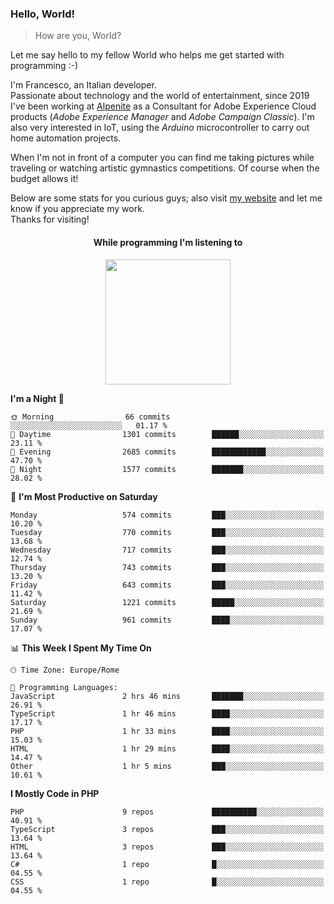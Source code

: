 ### Hello, World!

> How are you, World?

Let me say hello to my fellow World who helps me get started with programming :-)

I'm Francesco, an Italian developer.  
Passionate about technology and the world of entertainment, since 2019 I've been working at [Alpenite](https://www.alpenite.com) as a Consultant for Adobe Experience Cloud products (*Adobe Experience Manager* and *Adobe Campaign Classic*). I'm also very interested in IoT, using the *Arduino* microcontroller to carry out home automation projects.

When I'm not in front of a computer you can find me taking pictures while traveling or watching artistic gymnastics competitions. Of course when the budget allows it!

Below are some stats for you curious guys; also visit [my website](https://www.francescorega.eu) and let me know if you appreciate my work.  
Thanks for visiting!

<div align="center">
  <h4>While programming I'm listening to</h4>
  <a href="https://apps.francescorega.eu/now-playing/11147232609" target="_blank"><img src="https://apps.francescorega.eu/now-playing/11147232609" width="200"></a>
</div>

<!--START_SECTION:waka-->
**I'm a Night 🦉** 

```text
🌞 Morning                66 commits          ░░░░░░░░░░░░░░░░░░░░░░░░░   01.17 % 
🌆 Daytime                1301 commits        ██████░░░░░░░░░░░░░░░░░░░   23.11 % 
🌃 Evening                2685 commits        ████████████░░░░░░░░░░░░░   47.70 % 
🌙 Night                  1577 commits        ███████░░░░░░░░░░░░░░░░░░   28.02 % 
```
📅 **I'm Most Productive on Saturday** 

```text
Monday                   574 commits         ███░░░░░░░░░░░░░░░░░░░░░░   10.20 % 
Tuesday                  770 commits         ███░░░░░░░░░░░░░░░░░░░░░░   13.68 % 
Wednesday                717 commits         ███░░░░░░░░░░░░░░░░░░░░░░   12.74 % 
Thursday                 743 commits         ███░░░░░░░░░░░░░░░░░░░░░░   13.20 % 
Friday                   643 commits         ███░░░░░░░░░░░░░░░░░░░░░░   11.42 % 
Saturday                 1221 commits        █████░░░░░░░░░░░░░░░░░░░░   21.69 % 
Sunday                   961 commits         ████░░░░░░░░░░░░░░░░░░░░░   17.07 % 
```


📊 **This Week I Spent My Time On** 

```text
🕑︎ Time Zone: Europe/Rome

💬 Programming Languages: 
JavaScript               2 hrs 46 mins       ███████░░░░░░░░░░░░░░░░░░   26.91 % 
TypeScript               1 hr 46 mins        ████░░░░░░░░░░░░░░░░░░░░░   17.17 % 
PHP                      1 hr 33 mins        ████░░░░░░░░░░░░░░░░░░░░░   15.03 % 
HTML                     1 hr 29 mins        ████░░░░░░░░░░░░░░░░░░░░░   14.47 % 
Other                    1 hr 5 mins         ███░░░░░░░░░░░░░░░░░░░░░░   10.61 % 
```

**I Mostly Code in PHP** 

```text
PHP                      9 repos             ██████████░░░░░░░░░░░░░░░   40.91 % 
TypeScript               3 repos             ███░░░░░░░░░░░░░░░░░░░░░░   13.64 % 
HTML                     3 repos             ███░░░░░░░░░░░░░░░░░░░░░░   13.64 % 
C#                       1 repo              █░░░░░░░░░░░░░░░░░░░░░░░░   04.55 % 
CSS                      1 repo              █░░░░░░░░░░░░░░░░░░░░░░░░   04.55 % 
```




<!--END_SECTION:waka-->
